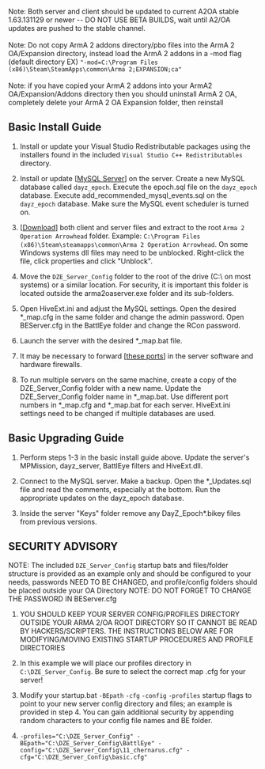 Note: Both server and client should be updated to current A2OA stable 1.63.131129 or newer -- DO NOT USE BETA BUILDS, wait until A2/OA updates are pushed to the stable channel.
<br />
<br />
Note: Do not copy ArmA 2 addons directory/pbo files into the ArmA 2 OA/Expansion directory, instead load the ArmA 2 addons in a -mod flag (default directory EX) `"-mod=C:\Program Files (x86)\Steam\SteamApps\common\Arma 2;EXPANSION;ca"`
<br />
<br />
Note: if you have copied your ArmA 2 addons into your ArmA2 OA/Expansion/Addons directory then you should uninstall ArmA 2 OA, completely delete your ArmA 2 OA Expansion folder, then reinstall

## Basic Install Guide

1. Install or update your Visual Studio Redistributable packages using the installers found in the included `Visual Studio C++ Redistributables` directory.

2. Install or update [[MySQL Server](https://dev.mysql.com/downloads/mysql/)] on the server. Create a new MySQL database called `dayz_epoch`. Execute the epoch.sql file on the `dayz_epoch` database. Execute add_recommended_mysql_events.sql on the `dayz_epoch` database. Make sure the MySQL event scheduler is turned on.

3. [[Download](http://dayzepoch.com/a2dayzepoch.php)] both client and server files and extract to the root `Arma 2 Operation Arrowhead` folder. Example: `C:\Program Files (x86)\Steam\steamapps\common\Arma 2 Operation Arrowhead`. On some Windows systems dll files may need to be unblocked. Right-click the file, click properties and click "Unblock".

4. Move the `DZE_Server_Config` folder to the root of the drive (C:\ on most systems) or a similar location. For security, it is important this folder is located outside the arma2oaserver.exe folder and its sub-folders.

5. Open HiveExt.ini and adjust the MySQL settings. Open the desired *_map.cfg in the same folder and change the admin password. Open BEServer.cfg in the BattlEye folder and change the RCon password.

6. Launch the server with the desired *_map.bat file.

7. It may be necessary to forward [[these ports](https://community.bistudio.com/wiki/Arma_3_Dedicated_Server#Port_Forwarding)] in the server software and hardware firewalls.

8. To run multiple servers on the same machine, create a copy of the DZE_Server_Config folder with a new name. Update the DZE_Server_Config folder name in *_map.bat. Use different port numbers in *_map.cfg and *_map.bat for each server. HiveExt.ini settings need to be changed if multiple databases are used.

## Basic Upgrading Guide

1. Perform steps 1-3 in the basic install guide above. Update the server's MPMission, dayz_server, BattlEye filters and HiveExt.dll.

2. Connect to the MySQL server. Make a backup. Open the *_Updates.sql file and read the comments, especially at the bottom. Run the appropriate updates on the dayz_epoch database.

3. Inside the server "Keys" folder remove any DayZ_Epoch*.bikey files from previous versions.

## SECURITY ADVISORY

NOTE: The included `DZE_Server_Config` startup bats and files/folder structure is provided as an example only and should be configured to your needs, passwords NEED TO BE CHANGED, and profile/config folders should be placed outside your OA Directory
NOTE: DO NOT FORGET TO CHANGE THE PASSWORD IN BEServer.cfg

1. YOU SHOULD KEEP YOUR SERVER CONFIG/PROFILES DIRECTORY OUTSIDE YOUR ARMA 2/OA ROOT DIRECTORY SO IT CANNOT BE READ BY HACKERS/SCRIPTERS. THE INSTRUCTIONS BELOW ARE FOR MODIFYING/MOVING EXISTING STARTUP PROCEDURES AND PROFILE DIRECTORIES

2. In this example we will place our profiles directory in `C:\DZE_Server_Config`. Be sure to select the correct map .cfg for your server!

3. Modify your startup.bat `-BEpath` `-cfg` `-config` `-profiles` startup flags to point to your new server config directory and files; an example is provided in step 4. You can gain additional security by appending random characters to your config file names and BE folder.

4. `-profiles="C:\DZE_Server_Config" -BEpath="C:\DZE_Server_Config\BattlEye" -config="C:\DZE_Server_Config\11_chernarus.cfg" -cfg="C:\DZE_Server_Config\basic.cfg"`
